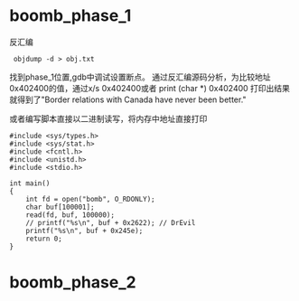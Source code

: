 # boomb_phase_1
反汇编
```
 objdump -d > obj.txt
 ```

找到phase_1位置,gdb中调试设置断点。
通过反汇编源码分析，为比较地址0x402400的值，通过x/s 0x402400或者 print (char *) 0x402400 打印出结果就得到了"Border relations with Canada have never been better."

或者编写脚本直接以二进制读写，将内存中地址直接打印
```
#include <sys/types.h>
#include <sys/stat.h>
#include <fcntl.h>
#include <unistd.h>
#include <stdio.h>

int main()
{
    int fd = open("bomb", O_RDONLY);
    char buf[100001];
    read(fd, buf, 100000);
    // printf("%s\n", buf + 0x2622); // DrEvil
    printf("%s\n", buf + 0x245e);
    return 0;
}
```
# boomb_phase_2